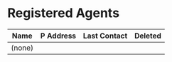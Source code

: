 # Registered Agents

| Name | P Address | Last Contact | Deleted |
|------|-----------|--------------|---------|
| (none) | | | |

